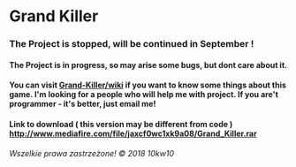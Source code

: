 # Grand Killer

### The Project is stopped, will be continued in September !

#### The Project is in progress, so may arise some bugs, but dont care about it.
#### You can visit [Grand-Killer/wiki](https://github.com/10kw10/Grand-Killer/wiki) if you want to know some things about this game. I'm looking for a people who will help me with project. If you are't programmer - it's better, just email me!
#### Link to download ( this version may be different from code ) http://www.mediafire.com/file/jaxcf0wc1xk9a08/Grand_Killer.rar

###### Wszelkie prawa zastrzeżone! © 2018 10kw10
